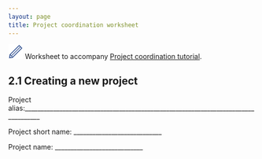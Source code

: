 ```yaml
---
layout: page
title: Project coordination worksheet
---
```




<img src="pics/blue_pencil.png"> Worksheet to accompany [Project coordination tutorial](1-0-project-coordination).

## 2.1 Creating a new project

Project alias:___________________________________________________________________________________

Project short name: ____________________________

Project name: ____________________________

